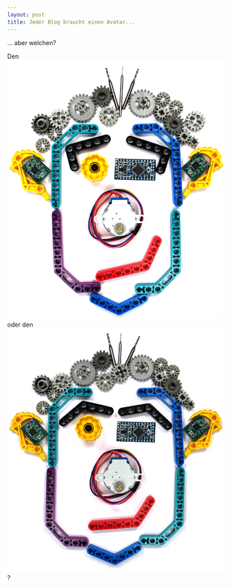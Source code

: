 ```yaml
---
layout: post
title: Jeder Blog braucht einen Avatar...
---
```


... aber welchen?

Den
![schmalen](/images/Avatar2.JPG) 
oder den
![breiten](/images/Avatar3.JPG)
?
